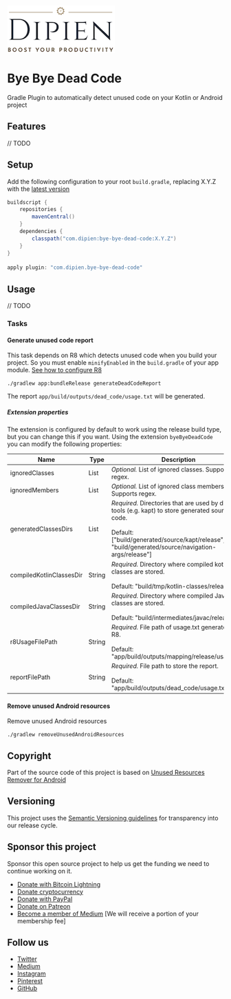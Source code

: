 [![Dipien](https://raw.githubusercontent.com/dipien/dipien-component-builder/master/.github/dipien_logo.png)](http://www.dipien.com)

# Bye Bye Dead Code

Gradle Plugin to automatically detect unused code on your Kotlin or Android project

## Features

// TODO

## Setup

Add the following configuration to your root `build.gradle`, replacing X.Y.Z with the [latest version](https://github.com/dipien/bye-bye-dead-code/releases/latest)

```groovy
buildscript {
    repositories {
        mavenCentral()
    }
    dependencies {
        classpath("com.dipien:bye-bye-dead-code:X.Y.Z")
    }
}

apply plugin: "com.dipien.bye-bye-dead-code"
```

## Usage

// TODO

### Tasks

#### Generate unused code report 

This task depends on R8 which detects unused code when you build your project. So you must enable `minifyEnabled` in the `build.gradle` of your app module. [See how to configure R8](https://developer.android.com/studio/build/shrink-code)

```
./gradlew app:bundleRelease generateDeadCodeReport
```

The report `app/build/outputs/dead_code/usage.txt` will be generated.

##### Extension properties

The extension is configured by default to work using the release build type, but you can change this if you want. Using the extension `byeByeDeadCode` you can modify the following properties:

Name | Type | Description
--- | --- | ---
ignoredClasses | List | *Optional.* List of ignored classes. Supports regex.
ignoredMembers | List | *Optional.* List of ignored class members. Supports regex.
generatedClassesDirs | List | *Required.* Directories that are used by different tools (e.g. kapt) to store generated source code. <br/><br/> Default: <br/>["build/generated/source/kapt/release", <br/>"build/generated/source/navigation-args/release"]
compiledKotlinClassesDir | String | *Required.* Directory where compiled kotlin classes are stored. <br/><br/> Default: "build/tmp/kotlin-classes/release"
compiledJavaClassesDir | String | *Required.* Directory where compiled Java classes are stored. <br/><br/> Default: "build/intermediates/javac/release"
r8UsageFilePath | String | *Required.* File path of usage.txt generated by R8. <br/><br/> Default: "app/build/outputs/mapping/release/usage.txt"
reportFilePath | String | *Required.* File path to store the report. <br/><br/> Default: "app/build/outputs/dead_code/usage.txt"

#### Remove unused Android resources

Remove unused Android resources

```
./gradlew removeUnusedAndroidResources
```

## Copyright

Part of the source code of this project is based on [Unused Resources Remover for Android](https://github.com/konifar/gradle-unused-resources-remover-plugin)

## Versioning

This project uses the [Semantic Versioning guidelines](http://semver.org/) for transparency into our release cycle.

## Sponsor this project

Sponsor this open source project to help us get the funding we need to continue working on it.

* [Donate with Bitcoin Lightning](http://alby.dipien.com)
* [Donate cryptocurrency](http://coinbase.dipien.com/)
* [Donate with PayPal](http://paypal.dipien.com/)
* [Donate on Patreon](http://patreon.dipien.com/)
* [Become a member of Medium](https://maxirosson.medium.com/membership) [We will receive a portion of your membership fee]

## Follow us
* [Twitter](http://twitter.dipien.com)
* [Medium](http://medium.dipien.com)
* [Instagram](http://instagram.dipien.com)
* [Pinterest](http://pinterest.dipien.com)
* [GitHub](http://github.dipien.com)
